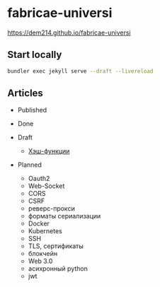 # fabricae-universi

<https://dem214.github.io/fabricae-universi>

## Start locally

```sh
bundler exec jekyll serve --draft --livereload
```

## Articles

- Published

- Done

- Draft

    - [Хэш-функции](./_drafts/hashes.md)

- Planned

    - Oauth2
    - Web-Socket
    - CORS
    - CSRF
    - реверс-прокси
    - форматы сериализации
    - Docker
    - Kubernetes
    - SSH
    - TLS, сертификаты
    - блокчейн
    - Web 3.0
    - асихронный python
    - jwt
